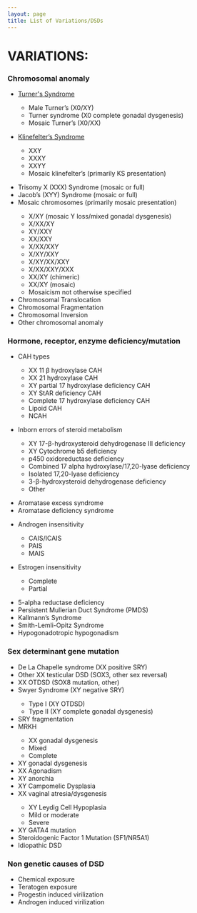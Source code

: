 ```yaml
---
layout: page
title: List of Variations/DSDs
---
```


<h1>VARIATIONS:</h1>

### Chromosomal anomaly


- [Turner's Syndrome](/0x_Turners.md) 
   <ul><li>Male Turner’s (X0/XY)</li>
    <li>Turner syndrome (X0 complete gonadal dysgenesis)</li>
    <li>Mosaic Turner’s (X0/XX)
    
  </li></ul>


- [Klinefelter’s Syndrome](/0x_Klinefelters.md)
  <ul><li>XXY</li>
  <li>XXXY</li>
  <li>XXYY</li>
  <li>Mosaic klinefelter’s (primarily KS presentation)
  
  </li></ul>

<ul><li>Trisomy X (XXX) Syndrome (mosaic or full)</li>
<li>Jacob’s (XYY) Syndrome (mosaic or full)</li>
<li>Mosaic chromosomes (primarily mosaic presentation)</li>
  <ul><li>X/XY (mosaic Y loss/mixed gonadal dysgenesis)</li>
  <li>X/XX/XY</li>
  <li>XY/XXY</li>
  <li>XX/XXY</li> 
  <li>X/XX/XXY</li>
  <li>X/XY/XXY</li>
  <li>X/XY/XX/XXY</li>
  <li>X/XX/XXY/XXX</li>
  <li>XX/XY (chimeric)</li>
  <li>XX/XY (mosaic)</li>
  <li>Mosaicism not otherwise specified</li></ul>
<li>Chromosomal Translocation</li>
<li>Chromosomal Fragmentation</li>
<li>Chromosomal Inversion</li>
<li>Other chromosomal anomaly</li> 
</ul>

<h3>Hormone, receptor, enzyme deficiency/mutation</h3>
<ul>
   <li>CAH types</li>
<ul><li>XX 11 β hydroxylase CAH</li>
  <li>XX 21 hydroxylase CAH</li>
  <li>XY partial 17 hydroxylase deficiency CAH</li>
  <li>XY StAR deficiency CAH</li>
  <li>Complete 17 hydroxylase deficiency CAH</li>
  <li>Lipoid CAH</li>
  <li>NCAH</li></ul></ul>
<ul><li>Inborn errors of steroid metabolism</li>
  <ul><li>XY 17-β-hydroxysteroid dehydrogenase III deficiency</li>
  <li>XY Cytochrome b5 deficiency
  <li>p450 oxidoreductase deficiency
  <li>Combined 17 alpha hydroxylase/17,20-lyase deficiency
  <li>Isolated 17,20-lyase deficiency 
  <li>3-β-hydroxysteroid dehydrogenase deficiency 
  <li>Other</li> 
  </ul></ul>
<ul><li>Aromatase excess syndrome</li> 
<li>Aromatase deficiency syndrome</ul>
<ul><li>Androgen insensitivity</li> 
  <ul><li>CAIS/ICAIS</li>
  <li>PAIS</li>
  <li>MAIS</li></ul></ul>
<ul><li>Estrogen insensitivity</li> 
  <ul><li>Complete</li>
  <li>Partial</li></ul></ul>
<ul><li>5-alpha reductase deficiency</li>
<li>Persistent Mullerian Duct Syndrome (PMDS)</li>
<li>Kallmann’s Syndrome</li>
<li>Smith-Lemli-Opitz Syndrome</li>
<li>Hypogonadotropic hypogonadism</li></ul>

<h3>Sex determinant gene mutation</h3>
<ul>
<li>De La Chapelle syndrome (XX positive SRY)</li>
<li>Other XX testicular DSD (SOX3, other sex reversal)</li>
<li>XX OTDSD (SOX8 mutation, other)</li>
<li>Swyer Syndrome (XY negative SRY)</li>
  <ul><li>Type I (XY OTDSD)</li>
  <li>Type II (XY complete gonadal dysgenesis)</li></ul>
<li>SRY fragmentation </li>
<li>MRKH</li>
<ul><li>XX gonadal dysgenesis</li> 
<li>Mixed </li>
<li>Complete </li></ul>
<li>XY gonadal dysgenesis </li>
<li>XX Agonadism </li>
<li>XY anorchia</li>
<li>XY Campomelic Dysplasia</li>
<li>XX vaginal atresia/dysgenesis</li>
<ul><li>XY Leydig Cell Hypoplasia</li>
<li>Mild or moderate</li>
<li>Severe </li></ul>
<li>XY GATA4 mutation </li>
<li>Steroidogenic Factor 1 Mutation (SF1/NR5A1)</li>
<li>Idiopathic DSD</li>
</ul>

<h3>Non genetic causes of DSD</h3><ul>
<li>Chemical exposure </li>
<li>Teratogen exposure </li>
<li>Progestin induced virilization</li>
<li>Androgen induced virilization</li></ul>


